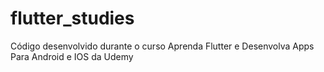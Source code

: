 # flutter_studies
 Código desenvolvido durante o curso Aprenda Flutter e Desenvolva Apps Para Android e IOS da Udemy 
